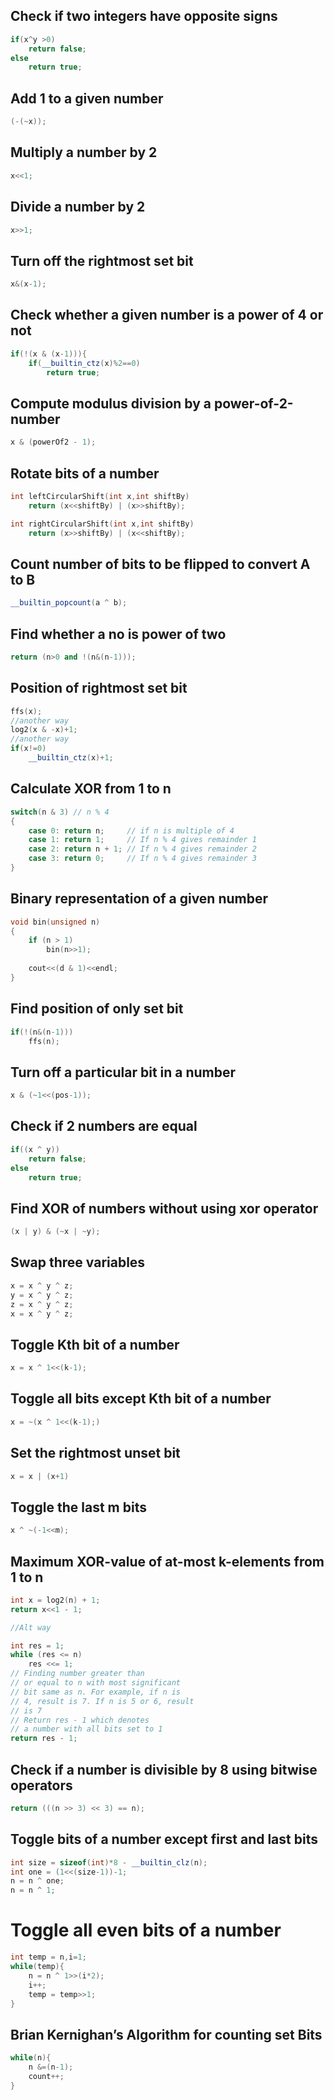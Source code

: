

## Check if two integers have opposite signs
```c++
if(x^y >0)
    return false;
else
    return true;
```

## Add 1 to a given number
```c++
(-(~x));
```

## Multiply a number by 2
```c++
x<<1;
```

## Divide a number by 2
```c++
x>>1;
```

## Turn off the rightmost set bit
```c++
x&(x-1);
```

## Check whether a given number is a power of 4 or not
```c++
if(!(x & (x-1))){
    if(__builtin_ctz(x)%2==0)
        return true;
```

## Compute modulus division by a power-of-2-number
```c++
x & (powerOf2 - 1); 
```

## Rotate bits of a number
```c++
int leftCircularShift(int x,int shiftBy)
    return (x<<shiftBy) | (x>>shiftBy);

int rightCircularShift(int x,int shiftBy)
    return (x>>shiftBy) | (x<<shiftBy);
```

## Count number of bits to be flipped to convert A to B
```c++
__builtin_popcount(a ^ b);
```

## Find whether a no is power of two
```c++
return (n>0 and !(n&(n-1)));
```

## Position of rightmost set bit
```c++
ffs(x);
//another way
log2(x & -x)+1;
//another way
if(x!=0)
    __builtin_ctz(x)+1;
```

## Calculate XOR from 1 to n
```c++
switch(n & 3) // n % 4  
{ 
    case 0: return n;     // if n is multiple of 4 
    case 1: return 1;     // If n % 4 gives remainder 1   
    case 2: return n + 1; // If n % 4 gives remainder 2     
    case 3: return 0;     // If n % 4 gives remainder 3   
} 
```

## Binary representation of a given number
```c++
void bin(unsigned n) 
{ 
    if (n > 1) 
        bin(n>>1); 
      
    cout<<(d & 1)<<endl;
}
```

## Find position of only set bit
```c++
if(!(n&(n-1)))
	ffs(n);
```

## Turn off a particular bit in a number
```c++
x & (~1<<(pos-1));
```

## Check if 2 numbers are equal
```c++
if((x ^ y))
    return false;
else
    return true;
```

## Find XOR of numbers without using xor operator
```c++
(x | y) & (~x | ~y);
```

## Swap three variables
```c++
x = x ^ y ^ z;
y = x ^ y ^ z;
z = x ^ y ^ z;
x = x ^ y ^ z;
```

## Toggle Kth bit of a number
```c++
x = x ^ 1<<(k-1);
```

## Toggle all bits except Kth bit of a number
```c++
x = ~(x ^ 1<<(k-1);)
```

## Set the rightmost unset bit
```c++
x = x | (x+1)
```

## Toggle the last m bits
```c++
x ^ ~(-1<<m);
```

## Maximum XOR-value of at-most k-elements from 1 to n
```c++
int x = log2(n) + 1;
return x<<1 - 1;

//Alt way

int res = 1; 
while (res <= n) 
    res <<= 1; 
// Finding number greater than 
// or equal to n with most significant  
// bit same as n. For example, if n is 
// 4, result is 7. If n is 5 or 6, result  
// is 7 
// Return res - 1 which denotes 
// a number with all bits set to 1 
return res - 1; 
``` 

## Check if a number is divisible by 8 using bitwise operators
```c++
return (((n >> 3) << 3) == n);
```

## Toggle bits of a number except first and last bits
```c++
int size = sizeof(int)*8 - __builtin_clz(n);
int one = (1<<(size-1))-1;
n = n ^ one;
n = n ^ 1;
```

# Toggle all even bits of a number
```c++
int temp = n,i=1;
while(temp){
    n = n ^ 1>>(i*2);
    i++;
    temp = temp>>1;
}
```

## Brian Kernighan’s Algorithm for counting set Bits
```c++
while(n){
    n &=(n-1);
    count++;
}

```